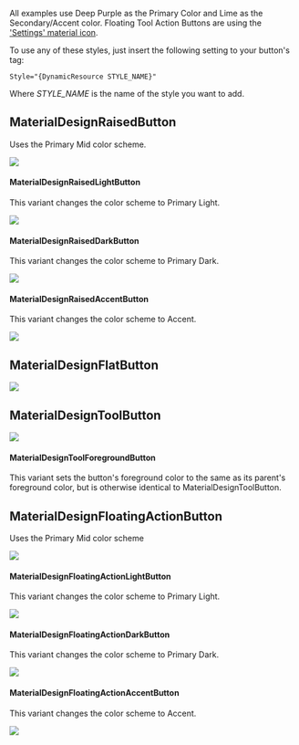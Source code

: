 All examples use Deep Purple as the Primary Color and Lime as the Secondary/Accent color. Floating Tool Action Buttons are using the ['Settings' material icon](https://materialdesignicons.com/icon/settings).

To use any of these styles, just insert the following setting to your button's tag:
```
Style="{DynamicResource STYLE_NAME}"
```
Where *STYLE_NAME* is the name of the style you want to add.

## MaterialDesignRaisedButton
Uses the Primary Mid color scheme.

![](http://i.imgur.com/t3ZYodb.gif)

#### MaterialDesignRaisedLightButton
This variant changes the color scheme to Primary Light.

![](http://i.imgur.com/LBWcJuT.gif)

#### MaterialDesignRaisedDarkButton
This variant changes the color scheme to Primary Dark.

![](http://i.imgur.com/tX2SfRI.gif)

#### MaterialDesignRaisedAccentButton
This variant changes the color scheme to Accent.

![](http://i.imgur.com/xJYpcep.gif)

## MaterialDesignFlatButton
![](http://i.imgur.com/etcxTKK.gif)

## MaterialDesignToolButton
![](http://i.imgur.com/EQUF9iO.gif)

#### MaterialDesignToolForegroundButton
This variant sets the button's foreground color to the same as its parent's foreground color, but is otherwise identical to MaterialDesignToolButton.

## MaterialDesignFloatingActionButton
Uses the Primary Mid color scheme

![](http://i.imgur.com/hB2xphY.gif)

#### MaterialDesignFloatingActionLightButton
This variant changes the color scheme to Primary Light.

![](http://i.imgur.com/KKs2Tn1.gif)

#### MaterialDesignFloatingActionDarkButton
This variant changes the color scheme to Primary Dark.

![](http://i.imgur.com/MoTuQCx.gif)

#### MaterialDesignFloatingActionAccentButton
This variant changes the color scheme to Accent.

![](http://i.imgur.com/j4x5FjX.gif)